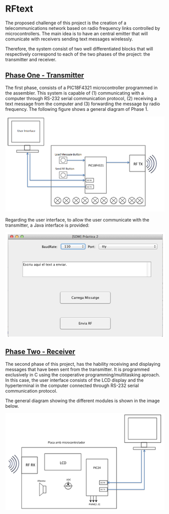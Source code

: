 # RFtext

The proposed challenge of this project is the creation of a telecommunications network based on radio frequency links 
controlled by microcontrollers. The main idea is to have an central emitter that will comunicate with receivers sending text messages wirelessly.

Therefore, the system consist of two well differentiated blocks that will respectively correspond to each of the two phases of
the project: the transmitter and receiver.

## [Phase One - Transmitter](PhaseOne/)
 
The first phase, consists of a PIC18F4321 microcontroller programmed in the assembler. This system is capable of (1) communicating with a computer through RS-232 serial communication protocol, (2) receiving a text message from the computer and (3) forwarding the message by radio frequency. The following figure shows a general diagram of Phase 1.

![Screenshot](PhaseOne/images/Diagram.PNG)

Regarding the user interface, to allow the user communicate with the transmitter, a Java interface is provided:

![Screenshot](PhaseOne/images/Interface.PNG)

## [Phase Two - Receiver](PhaseTwo/)

The second phase of this project, has the hability receiving and displaying messages that have been sent from the transmitter. It is programmed exclusively in C using the cooperative programming/multitasking aproach. In this case, the user interface consists of the LCD display and the hyperterminal in the computer connected through RS-232 serial communication protocol.

The general diagram showing the different modules is shown in the image below.

![Screenshot](PhaseTwo/images/Diagram.PNG)
